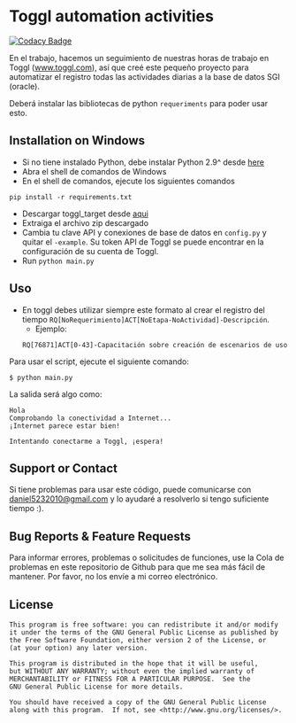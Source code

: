 Toggl automation activities
===========================
[![Codacy Badge](https://public-assets.toggl.com/b/static/170105782f890706f19f7ebc2cde9c59/a14e0/icon-toggltrack.png)](www.toggl.com)

En el trabajo, hacemos un seguimiento de nuestras horas de trabajo en Toggl (www.toggl.com), así que creé este pequeño proyecto para automatizar el registro todas las actividades diarias a la base de datos SGI (oracle).

Deberá instalar las bibliotecas de python `requeriments` para poder usar esto.

Installation on Windows
-----------------------

* Si no tiene instalado Python, debe instalar Python 2.9^ desde [here](https://www.python.org/downloads/windows/)
* Abra el shell de comandos de Windows
* En el shell de comandos, ejecute los siguientes comandos

```
pip install -r requirements.txt
```

* Descargar toggl_target desde [aqui](https://github.com/mos3abof/toggl_target/archive/master.zip)
* Extraiga el archivo zip descargado
* Cambia tu clave API y conexiones de base de datos en `config.py` y quitar el `-example`.  Su token API de Toggl se puede encontrar en la configuración de su cuenta de Toggl.
* Run `python main.py`

Uso
-----
* En toggl debes utilizar siempre este formato al crear el registro del tiempo `RQ[NoRequerimiento]ACT[NoEtapa-NoActividad]-Descripción`.
  * Ejemplo:
  ```
  RQ[76871]ACT[0-43]-Capacitación sobre creación de escenarios de uso
  ```
Para usar el script, ejecute el siguiente comando:
```
$ python main.py
```
La salida será algo como:
```
Hola
Comprobando la conectividad a Internet...
¡Internet parece estar bien!

Intentando conectarme a Toggl, ¡espera!

```
Support or Contact
------------------
Si tiene problemas para usar este código, puede comunicarse con daniel5232010@gmail.com y lo ayudaré a resolverlo si tengo suficiente tiempo :).


Bug Reports & Feature Requests
------------------------------

Para informar errores, problemas o solicitudes de funciones, use la Cola de problemas en este repositorio de Github para que me sea más fácil de mantener. Por favor, no los envíe a mi correo electrónico.



License
-------

```
This program is free software: you can redistribute it and/or modify
it under the terms of the GNU General Public License as published by
the Free Software Foundation, either version 2 of the License, or
(at your option) any later version.

This program is distributed in the hope that it will be useful,
but WITHOUT ANY WARRANTY; without even the implied warranty of
MERCHANTABILITY or FITNESS FOR A PARTICULAR PURPOSE.  See the
GNU General Public License for more details.

You should have received a copy of the GNU General Public License
along with this program.  If not, see <http://www.gnu.org/licenses/>.
```
